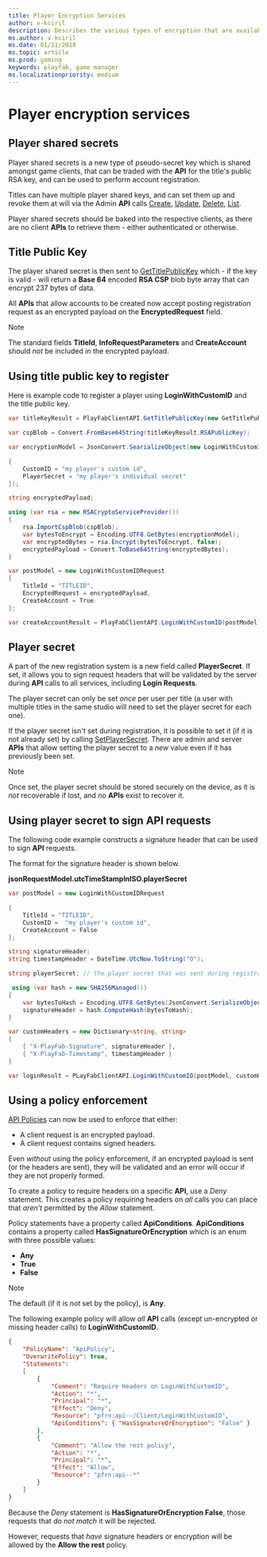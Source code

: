 ```yaml
---
title: Player Encryption Services
author: v-kciril
description: Describes the various types of encryption that are available.
ms.author: v-kciril
ms.date: 01/11/2018
ms.topic: article
ms.prod: gaming
keywords: playfab, game manager
ms.localizationpriority: medium
---
```


# Player encryption services

## Player shared secrets

Player shared secrets is a new type of pseudo-secret key which is shared amongst game clients, that can be traded with the **API** for the title's public RSA key, and can be used to perform account registration.

Titles can have multiple player shared keys, and can set them up and revoke them at will via the Admin **API** calls [Create](xref:titleid.playfabapi.com.admin.authentication.createplayersharedsecret), [Update](xref:titleid.playfabapi.com.admin.authentication.updateplayersharedsecret), [Delete](xref:titleid.playfabapi.com.admin.authentication.deleteplayersharedsecret), [List](xref:titleid.playfabapi.com.admin.authentication.getplayersharedsecrets).

Player shared secrets should be baked into the respective clients, as there are no client **APIs** to retrieve them - either authenticated or otherwise.

## Title Public Key

The player shared secret is then sent to [GetTitlePublicKey](xref:titleid.playfabapi.com.client.authentication.gettitlepublickey) which - if the key is valid - will return a **Base 64** encoded **RSA CSP** blob byte array that can encrypt 237 bytes of data.

All **APIs** that allow accounts to be created now accept posting registration request as an encrypted payload on the **EncryptedRequest** field.

> [!NOTE]
> The standard fields **TitleId**, **InfoRequestParameters** and **CreateAccount** should *not* be included in the encrypted payload.

## Using title public key to register

Here is example code to register a player using **LoginWithCustomID** and the title public key.

```csharp
var titleKeyResult = PlayFabClientAPI.GetTitlePublicKey(new GetTitlePublicKeyRequest{ TitleId = "TITLE", TitleSharedSecret = "player shared secret" });

var cspBlob = Convert.FromBase64String(titleKeyResult.RSAPublicKey);

var encryptionModel = JsonConvert.SearializeObject(new LoginWithCustomIDRequest

{
    CustomID = "my player's custom id",
    PlayerSecret = "my player's individual secret"
});

string encryptedPayload;

using (var rsa = new RSACryptoServiceProvider())
{
    rsa.ImportCspBlob(cspBlob);
    var bytesToEncrypt = Encoding.UTF8.GetBytes(encryptionModel);
    var encryptedBytes = rsa.Encrypt(bytesToEncrypt, false);
    encryptedPayload = Convert.ToBase64String(encryptedBytes);
}

var postModel = new LoginWithCustomIDRequest
{
    TitleId = "TITLEID",
    EncryptedRequest = encryptedPayload,
    CreateAccount = True
};

var createAccountResult = PlayFabClientAPI.LoginWithCustomID(postModel);
```

## Player secret

A part of the new registration system is a new field called **PlayerSecret**. If set, it allows you to sign request headers that will be validated by the server during **API** calls to all services, including **Login Requests**.

The player secret can only be set *once* per user per title (a user with multiple titles in the same studio will need to set the player secret for each one).

If the player secret isn't set during registration, it is possible to set it (if it is not already set) by calling [SetPlayerSecret](xref:titleid.playfabapi.com.client.authentication.setplayersecret). There are admin and server **APIs** that allow setting the player secret to a *new* value even if it has previously been set.

> [!NOTE]
> Once set, the player secret should be stored securely on the device, as it is *not* recoverable if lost, and *no* **APIs** exist to recover it.

## Using player secret to sign API requests

The following code example constructs a signature header that can be used to sign **API** requests.

The format for the signature header is shown below.

 **jsonRequestModel.utcTimeStampInISO.playerSecret**

```csharp
var postModel = new LoginWithCustomIDRequest

{
    TitleId = "TITLEID",
    CustomID =  "my player's custom id",
    CreateAccount = False
};

string signatureHeader;
string timestampHeader = DateTime.UtcNow.ToString("O");

string playerSecret; // the player secret that was sent during registration.

 using (var hash = new SHA256Managed())
{
    var bytesToHash = Encoding.UTF8.GetBytes(JsonConvert.SerializeObject(postModel)+"." + timestampHeader + "." + playerSecret);
    signatureHeader = hash.ComputeHash(bytesToHash);
}

var customHeaders = new Dictionary<string, string>
{
    { "X-PlayFab-Signature", signatureHeader },
    { "X-PlayFab-Timestamp", timestampHeader }
}

var loginResult = PLayFabClientAPI.LoginWithCustomID(postModel, customHeaders);
```

## Using a policy enforcement

[API Policies](https://playfab.com/blog/permission-policies/) can now be used to enforce that either:

- A client request is an encrypted payload.
- A client request contains signed headers.

Even *without* using the policy enforcement, if an encrypted payload is sent (or the headers are sent), they will be validated and an error will occur if they are not properly formed.

To create a policy to require headers on a specific **API**, use a *Deny* statement. This creates a policy requiring headers on *all* calls you can place that *aren't* permitted by the *Allow* statement.

Policy statements have a property called **ApiConditions**. **ApiConditions** contains a property called **HasSignatureOrEncryption** which is an enum with three possible values:

- **Any**
- **True**
- **False**

>[!NOTE]
> The default (if it is *not* set by the policy), is **Any**.

The following example policy will allow *all* **API** calls (except un-encrypted or missing header calls) to **LoginWithCustomID**.

```json
{
	"PolicyName": "ApiPolicy",
	"OverwritePolicy": true,
	"Statements":
	[
		{
			"Comment": "Require Headers on LoginWithCustomID",
			"Action": "*",
			"Principal": "*",
			"Effect": "Deny",
			"Resource": "pfrn:api--/Client/LoginWithCustomID",
			"ApiConditions": { "HasSignatureOrEncryption": "False" }
		},
		{
			"Comment": "Allow the rest policy",
			"Action": "*",
			"Principal": "*",
			"Effect": "Allow",
			"Resource": "pfrn:api--*"
		}
	]
}
```

Because the *Deny* statement is **HasSignatureOrEncryption False**, those requests that *do not match* it will be rejected.

However, requests that *have* signature headers or encryption will be allowed by the **Allow the rest** policy.
